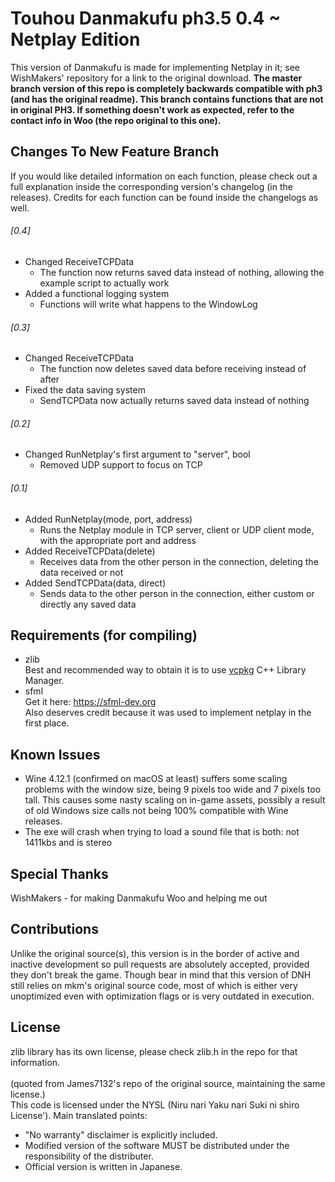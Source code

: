 # Touhou Danmakufu ph3.5 0.4 ~ Netplay Edition
This version of Danmakufu is made for implementing Netplay in it; see WishMakers' repository for a link to the original download. <b>The master branch version of this repo is completely backwards compatible with ph3 (and has the original readme). This branch contains functions that are not in original PH3. If something doesn't work as expected, refer to the contact info in Woo (the repo original to this one).</b>

## Changes To New Feature Branch
If you would like detailed information on each function, please check out a full explanation inside the corresponding version's changelog (in the releases).
Credits for each function can be found inside the changelogs as well.

###### [0.4]
 * Changed ReceiveTCPData
 	- The function now returns saved data instead of nothing, allowing the example script to actually work
 * Added a functional logging system
 	- Functions will write what happens to the WindowLog

###### [0.3]
 * Changed ReceiveTCPData
	- The function now deletes saved data before receiving instead of after
 * Fixed the data saving system
 	- SendTCPData now actually returns saved data instead of nothing

###### [0.2]
 * Changed RunNetplay's first argument to "server", bool
	- Removed UDP support to focus on TCP

###### [0.1]
 * Added RunNetplay(mode, port, address)
	- Runs the Netplay module in TCP server, client or UDP client mode, with the appropriate port and address
 * Added ReceiveTCPData(delete)
	- Receives data from the other person in the connection, deleting the data received or not
 * Added SendTCPData(data, direct)
	- Sends data to the other person in the connection, either custom or directly any saved data

## Requirements (for compiling)
 * zlib
</br>Best and recommended way to obtain it is to use [vcpkg](https://github.com/Microsoft/vcpkg) C++ Library Manager.
 * sfml
</br>Get it here: https://sfml-dev.org
</br>Also deserves credit because it was used to implement netplay in the first place.

## Known Issues
 * Wine 4.12.1 (confirmed on macOS at least) suffers some scaling problems with the window size, being 9 pixels too wide and 7 pixels too tall.  This causes some nasty scaling on in-game assets, possibly a result of old Windows size calls not being 100% compatible with Wine releases.
 * The exe will crash when trying to load a sound file that is both: not 1411kbs and is stereo

## Special Thanks
WishMakers - for making Danmakufu Woo and helping me out

## Contributions
Unlike the original source(s), this version is in the border of active and inactive development so pull requests are absolutely accepted, provided they don't break the game. Though bear in mind that this version of DNH still relies on mkm's original source code, most of which is either very unoptimized even with optimization flags or is very outdated in execution.

## License
zlib library has its own license, please check zlib.h in the repo for that information.</br></br>
(quoted from James7132's repo of the original source, maintaining the same license.) </br>This code is licensed under the NYSL (Niru nari Yaku nari Suki ni shiro License'). Main translated points:

 * "No warranty" disclaimer is explicitly included.
 * Modified version of the software MUST be distributed under the responsibility of the distributer.
 * Official version is written in Japanese.
